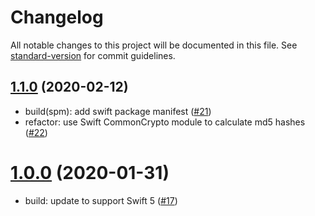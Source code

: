 # Changelog

All notable changes to this project will be documented in this file. See [standard-version](https://github.com/conventional-changelog/standard-version) for commit guidelines.

## [1.1.0](https://github.com/imgix/imgix-swift/compare/1.0.0...1.1.0) (2020-02-12)

* build(spm): add swift package manifest ([#21](https://github.com/imgix/imgix-swift/pull/21))
* refactor: use Swift CommonCrypto module to calculate md5 hashes ([#22](https://github.com/imgix/imgix-swift/pull/22))

# [1.0.0](https://github.com/imgix/imgix-swift/compare/0.4.3...1.0.0) (2020-01-31)

* build: update to support Swift 5 ([#17](https://github.com/imgix/imgix-swift/pull/17))
